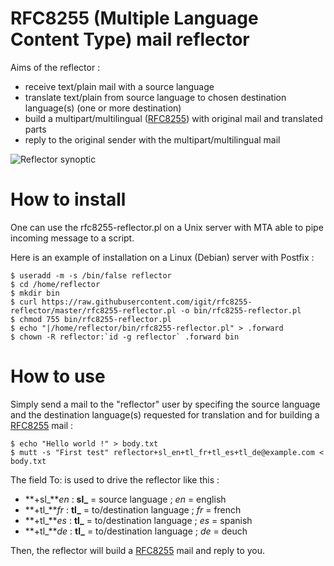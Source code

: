 # RFC8255 (Multiple Language Content Type) mail reflector
Aims of the reflector :
* receive text/plain mail with a source language
* translate text/plain from source language to chosen destination language(s) (one or more destination)
* build a multipart/multilingual ([RFC8255](https://trac.tools.ietf.org/html/rfc8255)) with original mail and translated parts
* reply to the original sender with the multipart/multilingual mail

![Reflector synoptic](synoptic-rfc8255-reflector--draw.io.png)

# How to install
One can use the rfc8255-reflector.pl on a Unix server with MTA able to pipe incoming message to a script.

Here is an example of installation on a Linux (Debian) server with Postfix :

```
$ useradd -m -s /bin/false reflector
$ cd /home/reflector
$ mkdir bin
$ curl https://raw.githubusercontent.com/igit/rfc8255-reflector/master/rfc8255-reflector.pl -o bin/rfc8255-reflector.pl
$ chmod 755 bin/rfc8255-reflector.pl
$ echo "|/home/reflector/bin/rfc8255-reflector.pl" > .forward
$ chown -R reflector:`id -g reflector` .forward bin
```

# How to use
Simply send a mail to the "reflector" user by specifing the source language and the destination language(s) requested for translation and for building a [RFC8255](https://trac.tools.ietf.org/html/rfc8255) mail :

```
$ echo "Hello world !" > body.txt
$ mutt -s "First test" reflector+sl_en+tl_fr+tl_es+tl_de@example.com < body.txt
```

The field To: is used to drive the reflector like this :
* **+sl_***en* : **sl_** = source language ; *en* = english
* **+tl_***fr* : **tl_** = to/destination language ; *fr* = french
* **+tl_***es* : **tl_** = to/destination language ; *es* = spanish
* **+tl_***de* : **tl_** = to/destination language ; *de* = deuch

Then, the reflector will build a [RFC8255](https://trac.tools.ietf.org/html/rfc8255) mail and reply to you.

